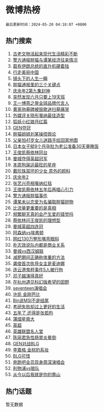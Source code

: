 # 微博热榜

`最后更新时间：2024-05-20 04:18:07 +0800`

## 热门搜索

1. [古老文物活起来现代生活精彩不断](https://m.weibo.cn/search?containerid=100103type%3D1%26t%3D10%26q%3D%23%E5%8F%A4%E8%80%81%E6%96%87%E7%89%A9%E6%B4%BB%E8%B5%B7%E6%9D%A5%E7%8E%B0%E4%BB%A3%E7%94%9F%E6%B4%BB%E7%B2%BE%E5%BD%A9%E4%B8%8D%E6%96%AD%23&stream_entry_id=51&isnewpage=1&extparam=seat%3D1%26dgr%3D0%26filter_type%3Drealtimehot%26stream_entry_id%3D51%26c_type%3D51%26pos%3D0%26cate%3D10103%26q%3D%2523%25E5%258F%25A4%25E8%2580%2581%25E6%2596%2587%25E7%2589%25A9%25E6%25B4%25BB%25E8%25B5%25B7%25E6%259D%25A5%25E7%258E%25B0%25E4%25BB%25A3%25E7%2594%259F%25E6%25B4%25BB%25E7%25B2%25BE%25E5%25BD%25A9%25E4%25B8%258D%25E6%2596%25AD%2523%26display_time%3D1716149886%26pre_seqid%3D171614988683693275578)
1. [警方通报胖猫与谭某经济往来情况](https://m.weibo.cn/search?containerid=100103type%3D1%26t%3D10%26q%3D%23%E8%AD%A6%E6%96%B9%E9%80%9A%E6%8A%A5%E8%83%96%E7%8C%AB%E4%B8%8E%E8%B0%AD%E6%9F%90%E7%BB%8F%E6%B5%8E%E5%BE%80%E6%9D%A5%E6%83%85%E5%86%B5%23&stream_entry_id=31&isnewpage=1&extparam=seat%3D1%26dgr%3D0%26cate%3D5001%26flag%3D16%26stream_entry_id%3D31%26filter_type%3Drealtimehot%26lcate%3D5001%26c_type%3D31%26band_rank%3D1%26realpos%3D1%26pos%3D0%26q%3D%2523%25E8%25AD%25A6%25E6%2596%25B9%25E9%2580%259A%25E6%258A%25A5%25E8%2583%2596%25E7%258C%25AB%25E4%25B8%258E%25E8%25B0%25AD%25E6%259F%2590%25E7%25BB%258F%25E6%25B5%258E%25E5%25BE%2580%25E6%259D%25A5%25E6%2583%2585%25E5%2586%25B5%2523%26display_time%3D1716149886%26pre_seqid%3D171614988683693275578)
1. [载有伊朗总统的直升机硬着陆](https://m.weibo.cn/search?containerid=100103type%3D1%26t%3D10%26q%3D%23%E8%BD%BD%E6%9C%89%E4%BC%8A%E6%9C%97%E6%80%BB%E7%BB%9F%E7%9A%84%E7%9B%B4%E5%8D%87%E6%9C%BA%E7%A1%AC%E7%9D%80%E9%99%86%23&stream_entry_id=31&isnewpage=1&extparam=seat%3D1%26dgr%3D0%26cate%3D5001%26flag%3D2%26stream_entry_id%3D31%26filter_type%3Drealtimehot%26lcate%3D5001%26c_type%3D31%26band_rank%3D2%26realpos%3D2%26pos%3D1%26q%3D%2523%25E8%25BD%25BD%25E6%259C%2589%25E4%25BC%258A%25E6%259C%2597%25E6%2580%25BB%25E7%25BB%259F%25E7%259A%2584%25E7%259B%25B4%25E5%258D%2587%25E6%259C%25BA%25E7%25A1%25AC%25E7%259D%2580%25E9%2599%2586%2523%26display_time%3D1716149886%26pre_seqid%3D171614988683693275578)
1. [行走美丽中国](https://m.weibo.cn/search?containerid=100103type%3D1%26t%3D10%26q%3D%23%E8%A1%8C%E8%B5%B0%E7%BE%8E%E4%B8%BD%E4%B8%AD%E5%9B%BD%23&stream_entry_id=31&isnewpage=1&extparam=seat%3D1%26dgr%3D0%26cate%3D5001%26flag%3D0%26stream_entry_id%3D31%26filter_type%3Drealtimehot%26lcate%3D5001%26c_type%3D31%26band_rank%3D3%26realpos%3D3%26pos%3D2%26q%3D%2523%25E8%25A1%258C%25E8%25B5%25B0%25E7%25BE%258E%25E4%25B8%25BD%25E4%25B8%25AD%25E5%259B%25BD%2523%26display_time%3D1716149886%26pre_seqid%3D171614988683693275578)
1. [镜头下的人生一瞬](https://m.weibo.cn/search?containerid=100103type%3D1%26t%3D10%26q%3D%23%E9%95%9C%E5%A4%B4%E4%B8%8B%E7%9A%84%E4%BA%BA%E7%94%9F%E4%B8%80%E7%9E%AC%23&stream_entry_id=31&isnewpage=1&extparam=seat%3D1%26dgr%3D0%26topic_ad%3D1%26adid%3D237008%26cate%3D5001%26is_ad_pos%3D1%26stream_entry_id%3D31%26filter_type%3Drealtimehot%26lcate%3D5001%26c_type%3D31%26band_rank%3D4%26pos%3D3%26q%3D%2523%25E9%2595%259C%25E5%25A4%25B4%25E4%25B8%258B%25E7%259A%2584%25E4%25BA%25BA%25E7%2594%259F%25E4%25B8%2580%25E7%259E%25AC%2523%26display_time%3D1716149886%26pre_seqid%3D171614988683693275578)
1. [胖猫通报里的三个关键点](https://m.weibo.cn/search?containerid=100103type%3D1%26t%3D10%26q%3D%23%E8%83%96%E7%8C%AB%E9%80%9A%E6%8A%A5%E9%87%8C%E7%9A%84%E4%B8%89%E4%B8%AA%E5%85%B3%E9%94%AE%E7%82%B9%23&stream_entry_id=31&isnewpage=1&extparam=seat%3D1%26dgr%3D0%26cate%3D5001%26flag%3D16%26stream_entry_id%3D31%26filter_type%3Drealtimehot%26lcate%3D5001%26c_type%3D31%26band_rank%3D4%26realpos%3D4%26pos%3D4%26q%3D%2523%25E8%2583%2596%25E7%258C%25AB%25E9%2580%259A%25E6%258A%25A5%25E9%2587%258C%25E7%259A%2584%25E4%25B8%2589%25E4%25B8%25AA%25E5%2585%25B3%25E9%2594%25AE%25E7%2582%25B9%2523%26display_time%3D1716149886%26pre_seqid%3D171614988683693275578)
1. [庆余年2第九集封神](https://m.weibo.cn/search?containerid=100103type%3D1%26t%3D10%26q%3D%23%E5%BA%86%E4%BD%99%E5%B9%B42%E7%AC%AC%E4%B9%9D%E9%9B%86%E5%B0%81%E7%A5%9E%23&stream_entry_id=31&isnewpage=1&extparam=seat%3D1%26dgr%3D0%26cate%3D5001%26flag%3D2%26stream_entry_id%3D31%26filter_type%3Drealtimehot%26lcate%3D5001%26c_type%3D31%26band_rank%3D5%26realpos%3D5%26pos%3D5%26q%3D%2523%25E5%25BA%2586%25E4%25BD%2599%25E5%25B9%25B42%25E7%25AC%25AC%25E4%25B9%259D%25E9%259B%2586%25E5%25B0%2581%25E7%25A5%259E%2523%26display_time%3D1716149886%26pre_seqid%3D171614988683693275578)
1. [突然发现六月只要上19天班](https://m.weibo.cn/search?containerid=100103type%3D1%26t%3D10%26q%3D%23%E7%AA%81%E7%84%B6%E5%8F%91%E7%8E%B0%E5%85%AD%E6%9C%88%E5%8F%AA%E8%A6%81%E4%B8%8A19%E5%A4%A9%E7%8F%AD%23&stream_entry_id=31&isnewpage=1&extparam=seat%3D1%26dgr%3D0%26cate%3D5001%26flag%3D2%26stream_entry_id%3D31%26filter_type%3Drealtimehot%26lcate%3D5001%26c_type%3D31%26band_rank%3D6%26realpos%3D6%26pos%3D6%26q%3D%2523%25E7%25AA%2581%25E7%2584%25B6%25E5%258F%2591%25E7%258E%25B0%25E5%2585%25AD%25E6%259C%2588%25E5%258F%25AA%25E8%25A6%2581%25E4%25B8%258A19%25E5%25A4%25A9%25E7%258F%25AD%2523%26display_time%3D1716149886%26pre_seqid%3D171614988683693275578)
1. [王一博燕之屋全球品牌代言人](https://m.weibo.cn/search?containerid=100103type%3D1%26t%3D10%26q%3D%23%E7%8E%8B%E4%B8%80%E5%8D%9A%E7%87%95%E4%B9%8B%E5%B1%8B%E5%85%A8%E7%90%83%E5%93%81%E7%89%8C%E4%BB%A3%E8%A8%80%E4%BA%BA%23&stream_entry_id=31&isnewpage=1&extparam=seat%3D1%26dgr%3D0%26topic_ad%3D1%26adid%3D237017%26cate%3D5001%26is_ad_pos%3D1%26stream_entry_id%3D31%26filter_type%3Drealtimehot%26lcate%3D5001%26c_type%3D31%26band_rank%3D7%26pos%3D7%26q%3D%2523%25E7%258E%258B%25E4%25B8%2580%25E5%258D%259A%25E7%2587%2595%25E4%25B9%258B%25E5%25B1%258B%25E5%2585%25A8%25E7%2590%2583%25E5%2593%2581%25E7%2589%258C%25E4%25BB%25A3%25E8%25A8%2580%25E4%25BA%25BA%2523%26display_time%3D1716149886%26pre_seqid%3D171614988683693275578)
1. [黄家驹墓碑被毁歌迷扫墓痛哭](https://m.weibo.cn/search?containerid=100103type%3D1%26t%3D10%26q%3D%23%E9%BB%84%E5%AE%B6%E9%A9%B9%E5%A2%93%E7%A2%91%E8%A2%AB%E6%AF%81%E6%AD%8C%E8%BF%B7%E6%89%AB%E5%A2%93%E7%97%9B%E5%93%AD%23&stream_entry_id=31&isnewpage=1&extparam=seat%3D1%26dgr%3D0%26cate%3D5001%26flag%3D2%26stream_entry_id%3D31%26filter_type%3Drealtimehot%26lcate%3D5001%26c_type%3D31%26band_rank%3D7%26realpos%3D7%26pos%3D8%26q%3D%2523%25E9%25BB%2584%25E5%25AE%25B6%25E9%25A9%25B9%25E5%25A2%2593%25E7%25A2%2591%25E8%25A2%25AB%25E6%25AF%2581%25E6%25AD%258C%25E8%25BF%25B7%25E6%2589%25AB%25E5%25A2%2593%25E7%2597%259B%25E5%2593%25AD%2523%26display_time%3D1716149886%26pre_seqid%3D171614988683693275578)
1. [外媒评关晓彤戛纳最佳造型](https://m.weibo.cn/search?containerid=100103type%3D1%26t%3D10%26q%3D%23%E5%A4%96%E5%AA%92%E8%AF%84%E5%85%B3%E6%99%93%E5%BD%A4%E6%88%9B%E7%BA%B3%E6%9C%80%E4%BD%B3%E9%80%A0%E5%9E%8B%23&stream_entry_id=31&isnewpage=1&extparam=seat%3D1%26dgr%3D0%26cate%3D5001%26flag%3D2%26stream_entry_id%3D31%26filter_type%3Drealtimehot%26lcate%3D5001%26c_type%3D31%26band_rank%3D8%26realpos%3D8%26pos%3D9%26q%3D%2523%25E5%25A4%2596%25E5%25AA%2592%25E8%25AF%2584%25E5%2585%25B3%25E6%2599%2593%25E5%25BD%25A4%25E6%2588%259B%25E7%25BA%25B3%25E6%259C%2580%25E4%25BD%25B3%25E9%2580%25A0%25E5%259E%258B%2523%26display_time%3D1716149886%26pre_seqid%3D171614988683693275578)
1. [狐妖小红娘月红篇](https://m.weibo.cn/search?containerid=100103type%3D1%26t%3D10%26q%3D%E7%8B%90%E5%A6%96%E5%B0%8F%E7%BA%A2%E5%A8%98%E6%9C%88%E7%BA%A2%E7%AF%87&stream_entry_id=31&isnewpage=1&extparam=seat%3D1%26dgr%3D0%26cate%3D5001%26flag%3D0%26stream_entry_id%3D31%26filter_type%3Drealtimehot%26lcate%3D5001%26c_type%3D31%26band_rank%3D9%26realpos%3D9%26pos%3D10%26q%3D%25E7%258B%2590%25E5%25A6%2596%25E5%25B0%258F%25E7%25BA%25A2%25E5%25A8%2598%25E6%259C%2588%25E7%25BA%25A2%25E7%25AF%2587%26display_time%3D1716149886%26pre_seqid%3D171614988683693275578)
1. [GEN夺冠](https://m.weibo.cn/search?containerid=100103type%3D1%26t%3D10%26q%3DGEN%E5%A4%BA%E5%86%A0&stream_entry_id=31&isnewpage=1&extparam=seat%3D1%26dgr%3D0%26cate%3D5001%26flag%3D0%26stream_entry_id%3D31%26filter_type%3Drealtimehot%26lcate%3D5001%26c_type%3D31%26band_rank%3D10%26realpos%3D10%26pos%3D11%26q%3DGEN%25E5%25A4%25BA%25E5%2586%25A0%26display_time%3D1716149886%26pre_seqid%3D171614988683693275578)
1. [胖猫姐姐刘某操控舆论](https://m.weibo.cn/search?containerid=100103type%3D1%26t%3D10%26q%3D%23%E8%83%96%E7%8C%AB%E5%A7%90%E5%A7%90%E5%88%98%E6%9F%90%E6%93%8D%E6%8E%A7%E8%88%86%E8%AE%BA%23&stream_entry_id=31&isnewpage=1&extparam=seat%3D1%26dgr%3D0%26cate%3D5001%26flag%3D2%26stream_entry_id%3D31%26filter_type%3Drealtimehot%26lcate%3D5001%26c_type%3D31%26band_rank%3D11%26realpos%3D11%26pos%3D12%26q%3D%2523%25E8%2583%2596%25E7%258C%25AB%25E5%25A7%2590%25E5%25A7%2590%25E5%2588%2598%25E6%259F%2590%25E6%2593%258D%25E6%258E%25A7%25E8%2588%2586%25E8%25AE%25BA%2523%26display_time%3D1716149886%26pre_seqid%3D171614988683693275578)
1. [父亲怕41岁女儿迷路手绘回家地图](https://m.weibo.cn/search?containerid=100103type%3D1%26t%3D10%26q%3D%23%E7%88%B6%E4%BA%B2%E6%80%9541%E5%B2%81%E5%A5%B3%E5%84%BF%E8%BF%B7%E8%B7%AF%E6%89%8B%E7%BB%98%E5%9B%9E%E5%AE%B6%E5%9C%B0%E5%9B%BE%23&stream_entry_id=31&isnewpage=1&extparam=seat%3D1%26dgr%3D0%26cate%3D5001%26flag%3D32768%26stream_entry_id%3D31%26filter_type%3Drealtimehot%26lcate%3D5001%26c_type%3D31%26band_rank%3D12%26realpos%3D12%26pos%3D13%26q%3D%2523%25E7%2588%25B6%25E4%25BA%25B2%25E6%2580%259541%25E5%25B2%2581%25E5%25A5%25B3%25E5%2584%25BF%25E8%25BF%25B7%25E8%25B7%25AF%25E6%2589%258B%25E7%25BB%2598%25E5%259B%259E%25E5%25AE%25B6%25E5%259C%25B0%25E5%259B%25BE%2523%26display_time%3D1716149886%26pre_seqid%3D171614988683693275578)
1. [日本女子挺9个月孕肚为老公准备30天量晚饭](https://m.weibo.cn/search?containerid=100103type%3D1%26t%3D10%26q%3D%23%E6%97%A5%E6%9C%AC%E5%A5%B3%E5%AD%90%E6%8C%BA9%E4%B8%AA%E6%9C%88%E5%AD%95%E8%82%9A%E4%B8%BA%E8%80%81%E5%85%AC%E5%87%86%E5%A4%8730%E5%A4%A9%E9%87%8F%E6%99%9A%E9%A5%AD%23&stream_entry_id=31&isnewpage=1&extparam=seat%3D1%26dgr%3D0%26cate%3D5001%26flag%3D0%26stream_entry_id%3D31%26filter_type%3Drealtimehot%26lcate%3D5001%26c_type%3D31%26band_rank%3D13%26realpos%3D13%26pos%3D14%26q%3D%2523%25E6%2597%25A5%25E6%259C%25AC%25E5%25A5%25B3%25E5%25AD%2590%25E6%258C%25BA9%25E4%25B8%25AA%25E6%259C%2588%25E5%25AD%2595%25E8%2582%259A%25E4%25B8%25BA%25E8%2580%2581%25E5%2585%25AC%25E5%2587%2586%25E5%25A4%258730%25E5%25A4%25A9%25E9%2587%258F%25E6%2599%259A%25E9%25A5%25AD%2523%26display_time%3D1716149886%26pre_seqid%3D171614988683693275578)
1. [王俊凯蔡依林同台](https://m.weibo.cn/search?containerid=100103type%3D1%26t%3D10%26q%3D%E7%8E%8B%E4%BF%8A%E5%87%AF%E8%94%A1%E4%BE%9D%E6%9E%97%E5%90%8C%E5%8F%B0&stream_entry_id=31&isnewpage=1&extparam=seat%3D1%26dgr%3D0%26cate%3D5001%26flag%3D0%26stream_entry_id%3D31%26filter_type%3Drealtimehot%26lcate%3D5001%26c_type%3D31%26band_rank%3D14%26realpos%3D14%26pos%3D15%26q%3D%25E7%258E%258B%25E4%25BF%258A%25E5%2587%25AF%25E8%2594%25A1%25E4%25BE%259D%25E6%259E%2597%25E5%2590%258C%25E5%258F%25B0%26display_time%3D1716149886%26pre_seqid%3D171614988683693275578)
1. [曼城夺得英超冠军](https://m.weibo.cn/search?containerid=100103type%3D1%26t%3D10%26q%3D%23%E6%9B%BC%E5%9F%8E%E5%A4%BA%E5%BE%97%E8%8B%B1%E8%B6%85%E5%86%A0%E5%86%9B%23&stream_entry_id=31&isnewpage=1&extparam=seat%3D1%26dgr%3D0%26cate%3D5001%26flag%3D0%26stream_entry_id%3D31%26filter_type%3Drealtimehot%26lcate%3D5001%26c_type%3D31%26band_rank%3D15%26realpos%3D15%26pos%3D16%26q%3D%2523%25E6%259B%25BC%25E5%259F%258E%25E5%25A4%25BA%25E5%25BE%2597%25E8%258B%25B1%25E8%25B6%2585%25E5%2586%25A0%25E5%2586%259B%2523%26display_time%3D1716149886%26pre_seqid%3D171614988683693275578)
1. [本周狗屎运最旺的星座](https://m.weibo.cn/search?containerid=100103type%3D1%26t%3D10%26q%3D%E6%9C%AC%E5%91%A8%E7%8B%97%E5%B1%8E%E8%BF%90%E6%9C%80%E6%97%BA%E7%9A%84%E6%98%9F%E5%BA%A7&stream_entry_id=31&isnewpage=1&extparam=seat%3D1%26dgr%3D0%26cate%3D5001%26flag%3D0%26stream_entry_id%3D31%26filter_type%3Drealtimehot%26lcate%3D5001%26c_type%3D31%26band_rank%3D16%26realpos%3D16%26pos%3D17%26q%3D%25E6%259C%25AC%25E5%2591%25A8%25E7%258B%2597%25E5%25B1%258E%25E8%25BF%2590%25E6%259C%2580%25E6%2597%25BA%25E7%259A%2584%25E6%2598%259F%25E5%25BA%25A7%26display_time%3D1716149886%26pre_seqid%3D171614988683693275578)
1. [戴珍珠耳环的少女 意外的颜料](https://m.weibo.cn/search?containerid=100103type%3D1%26t%3D10%26q%3D%E6%88%B4%E7%8F%8D%E7%8F%A0%E8%80%B3%E7%8E%AF%E7%9A%84%E5%B0%91%E5%A5%B3+%E6%84%8F%E5%A4%96%E7%9A%84%E9%A2%9C%E6%96%99&stream_entry_id=31&isnewpage=1&extparam=seat%3D1%26dgr%3D0%26cate%3D5001%26flag%3D2%26stream_entry_id%3D31%26filter_type%3Drealtimehot%26lcate%3D5001%26c_type%3D31%26band_rank%3D17%26realpos%3D17%26pos%3D18%26q%3D%25E6%2588%25B4%25E7%258F%258D%25E7%258F%25A0%25E8%2580%25B3%25E7%258E%25AF%25E7%259A%2584%25E5%25B0%2591%25E5%25A5%25B3%2520%25E6%2584%258F%25E5%25A4%2596%25E7%259A%2584%25E9%25A2%259C%25E6%2596%2599%26display_time%3D1716149886%26pre_seqid%3D171614988683693275578)
1. [庆余年2](https://m.weibo.cn/search?containerid=100103type%3D1%26t%3D10%26q%3D%E5%BA%86%E4%BD%99%E5%B9%B42&stream_entry_id=31&isnewpage=1&extparam=seat%3D1%26dgr%3D0%26cate%3D5001%26flag%3D0%26stream_entry_id%3D31%26filter_type%3Drealtimehot%26lcate%3D5001%26c_type%3D31%26band_rank%3D18%26realpos%3D18%26pos%3D19%26q%3D%25E5%25BA%2586%25E4%25BD%2599%25E5%25B9%25B42%26display_time%3D1716149886%26pre_seqid%3D171614988683693275578)
1. [张艺兴亮相戛纳红毯](https://m.weibo.cn/search?containerid=100103type%3D1%26t%3D10%26q%3D%23%E5%BC%A0%E8%89%BA%E5%85%B4%E4%BA%AE%E7%9B%B8%E6%88%9B%E7%BA%B3%E7%BA%A2%E6%AF%AF%23&stream_entry_id=31&isnewpage=1&extparam=seat%3D1%26dgr%3D0%26cate%3D5001%26flag%3D0%26stream_entry_id%3D31%26filter_type%3Drealtimehot%26lcate%3D5001%26c_type%3D31%26band_rank%3D19%26realpos%3D19%26pos%3D20%26q%3D%2523%25E5%25BC%25A0%25E8%2589%25BA%25E5%2585%25B4%25E4%25BA%25AE%25E7%259B%25B8%25E6%2588%259B%25E7%25BA%25B3%25E7%25BA%25A2%25E6%25AF%25AF%2523%26display_time%3D1716149886%26pre_seqid%3D171614988683693275578)
1. [王俊凯蔡依林五年后再唱心引力](https://m.weibo.cn/search?containerid=100103type%3D1%26t%3D10%26q%3D%23%E7%8E%8B%E4%BF%8A%E5%87%AF%E8%94%A1%E4%BE%9D%E6%9E%97%E4%BA%94%E5%B9%B4%E5%90%8E%E5%86%8D%E5%94%B1%E5%BF%83%E5%BC%95%E5%8A%9B%23&stream_entry_id=31&isnewpage=1&extparam=seat%3D1%26dgr%3D0%26cate%3D5001%26flag%3D0%26stream_entry_id%3D31%26filter_type%3Drealtimehot%26lcate%3D5001%26c_type%3D31%26band_rank%3D20%26realpos%3D20%26pos%3D21%26q%3D%2523%25E7%258E%258B%25E4%25BF%258A%25E5%2587%25AF%25E8%2594%25A1%25E4%25BE%259D%25E6%259E%2597%25E4%25BA%2594%25E5%25B9%25B4%25E5%2590%258E%25E5%2586%258D%25E5%2594%25B1%25E5%25BF%2583%25E5%25BC%2595%25E5%258A%259B%2523%26display_time%3D1716149886%26pre_seqid%3D171614988683693275578)
1. [警方通报胖猫事件](https://m.weibo.cn/search?containerid=100103type%3D1%26t%3D10%26q%3D%23%E8%AD%A6%E6%96%B9%E9%80%9A%E6%8A%A5%E8%83%96%E7%8C%AB%E4%BA%8B%E4%BB%B6%23&stream_entry_id=31&isnewpage=1&extparam=seat%3D1%26dgr%3D0%26cate%3D5001%26flag%3D0%26stream_entry_id%3D31%26filter_type%3Drealtimehot%26lcate%3D5001%26c_type%3D31%26band_rank%3D21%26realpos%3D21%26pos%3D22%26q%3D%2523%25E8%25AD%25A6%25E6%2596%25B9%25E9%2580%259A%25E6%258A%25A5%25E8%2583%2596%25E7%258C%25AB%25E4%25BA%258B%25E4%25BB%25B6%2523%26display_time%3D1716149886%26pre_seqid%3D171614988683693275578)
1. [谭某未以恋爱为名骗取胖猫财物](https://m.weibo.cn/search?containerid=100103type%3D1%26t%3D10%26q%3D%23%E8%B0%AD%E6%9F%90%E6%9C%AA%E4%BB%A5%E6%81%8B%E7%88%B1%E4%B8%BA%E5%90%8D%E9%AA%97%E5%8F%96%E8%83%96%E7%8C%AB%E8%B4%A2%E7%89%A9%23&stream_entry_id=31&isnewpage=1&extparam=seat%3D1%26dgr%3D0%26cate%3D5001%26flag%3D0%26stream_entry_id%3D31%26filter_type%3Drealtimehot%26lcate%3D5001%26c_type%3D31%26band_rank%3D22%26realpos%3D22%26pos%3D23%26q%3D%2523%25E8%25B0%25AD%25E6%259F%2590%25E6%259C%25AA%25E4%25BB%25A5%25E6%2581%258B%25E7%2588%25B1%25E4%25B8%25BA%25E5%2590%258D%25E9%25AA%2597%25E5%258F%2596%25E8%2583%2596%25E7%258C%25AB%25E8%25B4%25A2%25E7%2589%25A9%2523%26display_time%3D1716149886%26pre_seqid%3D171614988683693275578)
1. [比流量更重要的是真相](https://m.weibo.cn/search?containerid=100103type%3D1%26t%3D10%26q%3D%23%E6%AF%94%E6%B5%81%E9%87%8F%E6%9B%B4%E9%87%8D%E8%A6%81%E7%9A%84%E6%98%AF%E7%9C%9F%E7%9B%B8%23&stream_entry_id=31&isnewpage=1&extparam=seat%3D1%26dgr%3D0%26cate%3D5001%26flag%3D0%26stream_entry_id%3D31%26filter_type%3Drealtimehot%26lcate%3D5001%26c_type%3D31%26band_rank%3D23%26realpos%3D23%26pos%3D24%26q%3D%2523%25E6%25AF%2594%25E6%25B5%2581%25E9%2587%258F%25E6%259B%25B4%25E9%2587%258D%25E8%25A6%2581%25E7%259A%2584%25E6%2598%25AF%25E7%259C%259F%25E7%259B%25B8%2523%26display_time%3D1716149886%26pre_seqid%3D171614988683693275578)
1. [频繁聊天真的会产生爱的错觉吗](https://m.weibo.cn/search?containerid=100103type%3D1%26t%3D10%26q%3D%23%E9%A2%91%E7%B9%81%E8%81%8A%E5%A4%A9%E7%9C%9F%E7%9A%84%E4%BC%9A%E4%BA%A7%E7%94%9F%E7%88%B1%E7%9A%84%E9%94%99%E8%A7%89%E5%90%97%23&stream_entry_id=31&isnewpage=1&extparam=seat%3D1%26dgr%3D0%26cate%3D5001%26flag%3D0%26stream_entry_id%3D31%26filter_type%3Drealtimehot%26lcate%3D5001%26c_type%3D31%26band_rank%3D24%26realpos%3D24%26pos%3D25%26q%3D%2523%25E9%25A2%2591%25E7%25B9%2581%25E8%2581%258A%25E5%25A4%25A9%25E7%259C%259F%25E7%259A%2584%25E4%25BC%259A%25E4%25BA%25A7%25E7%2594%259F%25E7%2588%25B1%25E7%259A%2584%25E9%2594%2599%25E8%25A7%2589%25E5%2590%2597%2523%26display_time%3D1716149886%26pre_seqid%3D171614988683693275578)
1. [蔡依林问王俊凯的理想型](https://m.weibo.cn/search?containerid=100103type%3D1%26t%3D10%26q%3D%23%E8%94%A1%E4%BE%9D%E6%9E%97%E9%97%AE%E7%8E%8B%E4%BF%8A%E5%87%AF%E7%9A%84%E7%90%86%E6%83%B3%E5%9E%8B%23&stream_entry_id=31&isnewpage=1&extparam=seat%3D1%26dgr%3D0%26cate%3D5001%26flag%3D0%26stream_entry_id%3D31%26filter_type%3Drealtimehot%26lcate%3D5001%26c_type%3D31%26band_rank%3D25%26realpos%3D25%26pos%3D26%26q%3D%2523%25E8%2594%25A1%25E4%25BE%259D%25E6%259E%2597%25E9%2597%25AE%25E7%258E%258B%25E4%25BF%258A%25E5%2587%25AF%25E7%259A%2584%25E7%2590%2586%25E6%2583%25B3%25E5%259E%258B%2523%26display_time%3D1716149886%26pre_seqid%3D171614988683693275578)
1. [曼城英超四连冠](https://m.weibo.cn/search?containerid=100103type%3D1%26t%3D10%26q%3D%23%E6%9B%BC%E5%9F%8E%E8%8B%B1%E8%B6%85%E5%9B%9B%E8%BF%9E%E5%86%A0%23&stream_entry_id=31&isnewpage=1&extparam=seat%3D1%26dgr%3D0%26cate%3D5001%26flag%3D0%26stream_entry_id%3D31%26filter_type%3Drealtimehot%26lcate%3D5001%26c_type%3D31%26band_rank%3D26%26realpos%3D26%26pos%3D27%26q%3D%2523%25E6%259B%25BC%25E5%259F%258E%25E8%258B%25B1%25E8%25B6%2585%25E5%259B%259B%25E8%25BF%259E%25E5%2586%25A0%2523%26display_time%3D1716149886%26pre_seqid%3D171614988683693275578)
1. [阿森纳vs埃弗顿](https://m.weibo.cn/search?containerid=100103type%3D1%26t%3D10%26q%3D%23%E9%98%BF%E6%A3%AE%E7%BA%B3vs%E5%9F%83%E5%BC%97%E9%A1%BF%23&stream_entry_id=31&isnewpage=1&extparam=seat%3D1%26dgr%3D0%26cate%3D5001%26flag%3D0%26stream_entry_id%3D31%26filter_type%3Drealtimehot%26lcate%3D5001%26c_type%3D31%26band_rank%3D27%26realpos%3D27%26pos%3D28%26q%3D%2523%25E9%2598%25BF%25E6%25A3%25AE%25E7%25BA%25B3vs%25E5%259F%2583%25E5%25BC%2597%25E9%25A1%25BF%2523%26display_time%3D1716149886%26pre_seqid%3D171614988683693275578)
1. [网红130万整形嘴弯眼斜](https://m.weibo.cn/search?containerid=100103type%3D1%26t%3D10%26q%3D%23%E7%BD%91%E7%BA%A2130%E4%B8%87%E6%95%B4%E5%BD%A2%E5%98%B4%E5%BC%AF%E7%9C%BC%E6%96%9C%23&stream_entry_id=31&isnewpage=1&extparam=seat%3D1%26dgr%3D0%26cate%3D5001%26flag%3D0%26stream_entry_id%3D31%26filter_type%3Drealtimehot%26lcate%3D5001%26c_type%3D31%26band_rank%3D28%26realpos%3D28%26pos%3D29%26q%3D%2523%25E7%25BD%2591%25E7%25BA%25A2130%25E4%25B8%2587%25E6%2595%25B4%25E5%25BD%25A2%25E5%2598%25B4%25E5%25BC%25AF%25E7%259C%25BC%25E6%2596%259C%2523%26display_time%3D1716149886%26pre_seqid%3D171614988683693275578)
1. [朴志效说队内都是商业关系](https://m.weibo.cn/search?containerid=100103type%3D1%26t%3D10%26q%3D%23%E6%9C%B4%E5%BF%97%E6%95%88%E8%AF%B4%E9%98%9F%E5%86%85%E9%83%BD%E6%98%AF%E5%95%86%E4%B8%9A%E5%85%B3%E7%B3%BB%23&stream_entry_id=31&isnewpage=1&extparam=seat%3D1%26dgr%3D0%26cate%3D5001%26flag%3D0%26stream_entry_id%3D31%26filter_type%3Drealtimehot%26lcate%3D5001%26c_type%3D31%26band_rank%3D29%26realpos%3D29%26pos%3D30%26q%3D%2523%25E6%259C%25B4%25E5%25BF%2597%25E6%2595%2588%25E8%25AF%25B4%25E9%2598%259F%25E5%2586%2585%25E9%2583%25BD%25E6%2598%25AF%25E5%2595%2586%25E4%25B8%259A%25E5%2585%25B3%25E7%25B3%25BB%2523%26display_time%3D1716149886%26pre_seqid%3D171614988683693275578)
1. [曼城vs西汉姆联](https://m.weibo.cn/search?containerid=100103type%3D1%26t%3D10%26q%3D%23%E6%9B%BC%E5%9F%8Evs%E8%A5%BF%E6%B1%89%E5%A7%86%E8%81%94%23&stream_entry_id=31&isnewpage=1&extparam=seat%3D1%26dgr%3D0%26cate%3D5001%26flag%3D0%26stream_entry_id%3D31%26filter_type%3Drealtimehot%26lcate%3D5001%26c_type%3D31%26band_rank%3D30%26realpos%3D30%26pos%3D31%26q%3D%2523%25E6%259B%25BC%25E5%259F%258Evs%25E8%25A5%25BF%25E6%25B1%2589%25E5%25A7%2586%25E8%2581%2594%2523%26display_time%3D1716149886%26pre_seqid%3D171614988683693275578)
1. [减肥期间正确称体重的方法](https://m.weibo.cn/search?containerid=100103type%3D1%26t%3D10%26q%3D%E5%87%8F%E8%82%A5%E6%9C%9F%E9%97%B4%E6%AD%A3%E7%A1%AE%E7%A7%B0%E4%BD%93%E9%87%8D%E7%9A%84%E6%96%B9%E6%B3%95&stream_entry_id=31&isnewpage=1&extparam=seat%3D1%26dgr%3D0%26cate%3D5001%26flag%3D0%26stream_entry_id%3D31%26filter_type%3Drealtimehot%26lcate%3D5001%26c_type%3D31%26band_rank%3D31%26realpos%3D31%26pos%3D32%26q%3D%25E5%2587%258F%25E8%2582%25A5%25E6%259C%259F%25E9%2597%25B4%25E6%25AD%25A3%25E7%25A1%25AE%25E7%25A7%25B0%25E4%25BD%2593%25E9%2587%258D%25E7%259A%2584%25E6%2596%25B9%25E6%25B3%2595%26display_time%3D1716149886%26pre_seqid%3D171614988683693275578)
1. [龚俊首次执导女主是麦迪娜](https://m.weibo.cn/search?containerid=100103type%3D1%26t%3D10%26q%3D%23%E9%BE%9A%E4%BF%8A%E9%A6%96%E6%AC%A1%E6%89%A7%E5%AF%BC%E5%A5%B3%E4%B8%BB%E6%98%AF%E9%BA%A6%E8%BF%AA%E5%A8%9C%23&stream_entry_id=31&isnewpage=1&extparam=seat%3D1%26dgr%3D0%26cate%3D5001%26flag%3D0%26stream_entry_id%3D31%26filter_type%3Drealtimehot%26lcate%3D5001%26c_type%3D31%26band_rank%3D32%26realpos%3D32%26pos%3D33%26q%3D%2523%25E9%25BE%259A%25E4%25BF%258A%25E9%25A6%2596%25E6%25AC%25A1%25E6%2589%25A7%25E5%25AF%25BC%25E5%25A5%25B3%25E4%25B8%25BB%25E6%2598%25AF%25E9%25BA%25A6%25E8%25BF%25AA%25E5%25A8%259C%2523%26display_time%3D1716149886%26pre_seqid%3D171614988683693275578)
1. [连云港鬼秤事件5人被行拘](https://m.weibo.cn/search?containerid=100103type%3D1%26t%3D10%26q%3D%23%E8%BF%9E%E4%BA%91%E6%B8%AF%E9%AC%BC%E7%A7%A4%E4%BA%8B%E4%BB%B65%E4%BA%BA%E8%A2%AB%E8%A1%8C%E6%8B%98%23&stream_entry_id=31&isnewpage=1&extparam=seat%3D1%26dgr%3D0%26cate%3D5001%26flag%3D0%26stream_entry_id%3D31%26filter_type%3Drealtimehot%26lcate%3D5001%26c_type%3D31%26band_rank%3D33%26realpos%3D33%26pos%3D34%26q%3D%2523%25E8%25BF%259E%25E4%25BA%2591%25E6%25B8%25AF%25E9%25AC%25BC%25E7%25A7%25A4%25E4%25BA%258B%25E4%25BB%25B65%25E4%25BA%25BA%25E8%25A2%25AB%25E8%25A1%258C%25E6%258B%2598%2523%26display_time%3D1716149886%26pre_seqid%3D171614988683693275578)
1. [邓子越演得真好](https://m.weibo.cn/search?containerid=100103type%3D1%26t%3D10%26q%3D%23%E9%82%93%E5%AD%90%E8%B6%8A%E6%BC%94%E5%BE%97%E7%9C%9F%E5%A5%BD%23&stream_entry_id=31&isnewpage=1&extparam=seat%3D1%26dgr%3D0%26cate%3D5001%26flag%3D0%26stream_entry_id%3D31%26filter_type%3Drealtimehot%26lcate%3D5001%26c_type%3D31%26band_rank%3D34%26realpos%3D34%26pos%3D35%26q%3D%2523%25E9%2582%2593%25E5%25AD%2590%25E8%25B6%258A%25E6%25BC%2594%25E5%25BE%2597%25E7%259C%259F%25E5%25A5%25BD%2523%26display_time%3D1716149886%26pre_seqid%3D171614988683693275578)
1. [在杭州遇见科幻版希望的田野](https://m.weibo.cn/search?containerid=100103type%3D1%26t%3D10%26q%3D%23%E5%9C%A8%E6%9D%AD%E5%B7%9E%E9%81%87%E8%A7%81%E7%A7%91%E5%B9%BB%E7%89%88%E5%B8%8C%E6%9C%9B%E7%9A%84%E7%94%B0%E9%87%8E%23&stream_entry_id=31&isnewpage=1&extparam=seat%3D1%26dgr%3D0%26cate%3D5001%26flag%3D32768%26stream_entry_id%3D31%26filter_type%3Drealtimehot%26lcate%3D5001%26c_type%3D31%26band_rank%3D35%26realpos%3D35%26pos%3D36%26q%3D%2523%25E5%259C%25A8%25E6%259D%25AD%25E5%25B7%259E%25E9%2581%2587%25E8%25A7%2581%25E7%25A7%2591%25E5%25B9%25BB%25E7%2589%2588%25E5%25B8%258C%25E6%259C%259B%25E7%259A%2584%25E7%2594%25B0%25E9%2587%258E%2523%26display_time%3D1716149886%26pre_seqid%3D171614988683693275578)
1. [seventeen演唱会](https://m.weibo.cn/search?containerid=100103type%3D1%26t%3D10%26q%3Dseventeen%E6%BC%94%E5%94%B1%E4%BC%9A&stream_entry_id=31&isnewpage=1&extparam=seat%3D1%26dgr%3D0%26cate%3D5001%26flag%3D0%26stream_entry_id%3D31%26filter_type%3Drealtimehot%26lcate%3D5001%26c_type%3D31%26band_rank%3D36%26realpos%3D36%26pos%3D37%26q%3Dseventeen%25E6%25BC%2594%25E5%2594%25B1%25E4%25BC%259A%26display_time%3D1716149886%26pre_seqid%3D171614988683693275578)
1. [许凯 金刚芭比](https://m.weibo.cn/search?containerid=100103type%3D1%26t%3D10%26q%3D%E8%AE%B8%E5%87%AF+%E9%87%91%E5%88%9A%E8%8A%AD%E6%AF%94&stream_entry_id=31&isnewpage=1&extparam=seat%3D1%26dgr%3D0%26cate%3D5001%26flag%3D0%26stream_entry_id%3D31%26filter_type%3Drealtimehot%26lcate%3D5001%26c_type%3D31%26band_rank%3D37%26realpos%3D37%26pos%3D38%26q%3D%25E8%25AE%25B8%25E5%2587%25AF%2520%25E9%2587%2591%25E5%2588%259A%25E8%258A%25AD%25E6%25AF%2594%26display_time%3D1716149886%26pre_seqid%3D171614988683693275578)
1. [Bin说MSI不是结尾](https://m.weibo.cn/search?containerid=100103type%3D1%26t%3D10%26q%3DBin%E8%AF%B4MSI%E4%B8%8D%E6%98%AF%E7%BB%93%E5%B0%BE&stream_entry_id=31&isnewpage=1&extparam=seat%3D1%26dgr%3D0%26cate%3D5001%26flag%3D0%26stream_entry_id%3D31%26filter_type%3Drealtimehot%26lcate%3D5001%26c_type%3D31%26band_rank%3D38%26realpos%3D38%26pos%3D39%26q%3DBin%25E8%25AF%25B4MSI%25E4%25B8%258D%25E6%2598%25AF%25E7%25BB%2593%25E5%25B0%25BE%26display_time%3D1716149886%26pre_seqid%3D171614988683693275578)
1. [考研失败却过上更好的生活](https://m.weibo.cn/search?containerid=100103type%3D1%26t%3D10%26q%3D%23%E8%80%83%E7%A0%94%E5%A4%B1%E8%B4%A5%E5%8D%B4%E8%BF%87%E4%B8%8A%E6%9B%B4%E5%A5%BD%E7%9A%84%E7%94%9F%E6%B4%BB%23&stream_entry_id=31&isnewpage=1&extparam=seat%3D1%26dgr%3D0%26cate%3D5001%26flag%3D0%26stream_entry_id%3D31%26filter_type%3Drealtimehot%26lcate%3D5001%26c_type%3D31%26band_rank%3D39%26realpos%3D39%26pos%3D40%26q%3D%2523%25E8%2580%2583%25E7%25A0%2594%25E5%25A4%25B1%25E8%25B4%25A5%25E5%258D%25B4%25E8%25BF%2587%25E4%25B8%258A%25E6%259B%25B4%25E5%25A5%25BD%25E7%259A%2584%25E7%2594%259F%25E6%25B4%25BB%2523%26display_time%3D1716149886%26pre_seqid%3D171614988683693275578)
1. [五年了 还得是张若昀](https://m.weibo.cn/search?containerid=100103type%3D1%26t%3D10%26q%3D%E4%BA%94%E5%B9%B4%E4%BA%86+%E8%BF%98%E5%BE%97%E6%98%AF%E5%BC%A0%E8%8B%A5%E6%98%80&stream_entry_id=31&isnewpage=1&extparam=seat%3D1%26dgr%3D0%26cate%3D5001%26flag%3D0%26stream_entry_id%3D31%26filter_type%3Drealtimehot%26lcate%3D5001%26c_type%3D31%26band_rank%3D40%26realpos%3D40%26pos%3D41%26q%3D%25E4%25BA%2594%25E5%25B9%25B4%25E4%25BA%2586%2520%25E8%25BF%2598%25E5%25BE%2597%25E6%2598%25AF%25E5%25BC%25A0%25E8%258B%25A5%25E6%2598%2580%26display_time%3D1716149886%26pre_seqid%3D171614988683693275578)
1. [蒲熠星南大](https://m.weibo.cn/search?containerid=100103type%3D1%26t%3D10%26q%3D%23%E8%92%B2%E7%86%A0%E6%98%9F%E5%8D%97%E5%A4%A7%23&stream_entry_id=31&isnewpage=1&extparam=seat%3D1%26dgr%3D0%26cate%3D5001%26flag%3D0%26stream_entry_id%3D31%26filter_type%3Drealtimehot%26lcate%3D5001%26c_type%3D31%26band_rank%3D41%26realpos%3D41%26pos%3D42%26q%3D%2523%25E8%2592%25B2%25E7%2586%25A0%25E6%2598%259F%25E5%258D%2597%25E5%25A4%25A7%2523%26display_time%3D1716149886%26pre_seqid%3D171614988683693275578)
1. [英超](https://m.weibo.cn/search?containerid=100103type%3D1%26t%3D10%26q%3D%E8%8B%B1%E8%B6%85&stream_entry_id=31&isnewpage=1&extparam=seat%3D1%26dgr%3D0%26cate%3D5001%26flag%3D0%26stream_entry_id%3D31%26filter_type%3Drealtimehot%26lcate%3D5001%26c_type%3D31%26band_rank%3D42%26realpos%3D42%26pos%3D43%26q%3D%25E8%258B%25B1%25E8%25B6%2585%26display_time%3D1716149886%26pre_seqid%3D171614988683693275578)
1. [英雄联盟名人堂](https://m.weibo.cn/search?containerid=100103type%3D1%26t%3D10%26q%3D%23%E8%8B%B1%E9%9B%84%E8%81%94%E7%9B%9F%E5%90%8D%E4%BA%BA%E5%A0%82%23&stream_entry_id=31&isnewpage=1&extparam=seat%3D1%26dgr%3D0%26cate%3D5001%26flag%3D0%26stream_entry_id%3D31%26filter_type%3Drealtimehot%26lcate%3D5001%26c_type%3D31%26band_rank%3D43%26realpos%3D43%26pos%3D44%26q%3D%2523%25E8%258B%25B1%25E9%259B%2584%25E8%2581%2594%25E7%259B%259F%25E5%2590%258D%25E4%25BA%25BA%25E5%25A0%2582%2523%26display_time%3D1716149886%26pre_seqid%3D171614988683693275578)
1. [陈丽君急性肠胃炎晕倒](https://m.weibo.cn/search?containerid=100103type%3D1%26t%3D10%26q%3D%23%E9%99%88%E4%B8%BD%E5%90%9B%E6%80%A5%E6%80%A7%E8%82%A0%E8%83%83%E7%82%8E%E6%99%95%E5%80%92%23&stream_entry_id=31&isnewpage=1&extparam=seat%3D1%26dgr%3D0%26cate%3D5001%26flag%3D0%26stream_entry_id%3D31%26filter_type%3Drealtimehot%26lcate%3D5001%26c_type%3D31%26band_rank%3D44%26realpos%3D44%26pos%3D45%26q%3D%2523%25E9%2599%2588%25E4%25B8%25BD%25E5%2590%259B%25E6%2580%25A5%25E6%2580%25A7%25E8%2582%25A0%25E8%2583%2583%25E7%2582%258E%25E6%2599%2595%25E5%2580%2592%2523%26display_time%3D1716149886%26pre_seqid%3D171614988683693275578)
1. [GEN对战BLG](https://m.weibo.cn/search?containerid=100103type%3D1%26t%3D10%26q%3D%23GEN%E5%AF%B9%E6%88%98BLG%23&stream_entry_id=31&isnewpage=1&extparam=seat%3D1%26dgr%3D0%26cate%3D5001%26flag%3D0%26stream_entry_id%3D31%26filter_type%3Drealtimehot%26lcate%3D5001%26c_type%3D31%26band_rank%3D45%26realpos%3D45%26pos%3D46%26q%3D%2523GEN%25E5%25AF%25B9%25E6%2588%2598BLG%2523%26display_time%3D1716149886%26pre_seqid%3D171614988683693275578)
1. [李嘉格 金棕豹系妆](https://m.weibo.cn/search?containerid=100103type%3D1%26t%3D10%26q%3D%E6%9D%8E%E5%98%89%E6%A0%BC+%E9%87%91%E6%A3%95%E8%B1%B9%E7%B3%BB%E5%A6%86&stream_entry_id=31&isnewpage=1&extparam=seat%3D1%26dgr%3D0%26cate%3D5001%26flag%3D1%26stream_entry_id%3D31%26filter_type%3Drealtimehot%26lcate%3D5001%26c_type%3D31%26band_rank%3D46%26realpos%3D46%26pos%3D47%26q%3D%25E6%259D%258E%25E5%2598%2589%25E6%25A0%25BC%2520%25E9%2587%2591%25E6%25A3%2595%25E8%25B1%25B9%25E7%25B3%25BB%25E5%25A6%2586%26display_time%3D1716149886%26pre_seqid%3D171614988683693275578)
1. [BLG可惜](https://m.weibo.cn/search?containerid=100103type%3D1%26t%3D10%26q%3DBLG%E5%8F%AF%E6%83%9C&stream_entry_id=31&isnewpage=1&extparam=seat%3D1%26dgr%3D0%26cate%3D5001%26flag%3D0%26stream_entry_id%3D31%26filter_type%3Drealtimehot%26lcate%3D5001%26c_type%3D31%26band_rank%3D47%26realpos%3D47%26pos%3D48%26q%3DBLG%25E5%258F%25AF%25E6%2583%259C%26display_time%3D1716149886%26pre_seqid%3D171614988683693275578)
1. [奔跑吧全员现身周深演唱会](https://m.weibo.cn/search?containerid=100103type%3D1%26t%3D10%26q%3D%23%E5%A5%94%E8%B7%91%E5%90%A7%E5%85%A8%E5%91%98%E7%8E%B0%E8%BA%AB%E5%91%A8%E6%B7%B1%E6%BC%94%E5%94%B1%E4%BC%9A%23&stream_entry_id=31&isnewpage=1&extparam=seat%3D1%26dgr%3D0%26cate%3D5001%26flag%3D0%26stream_entry_id%3D31%26filter_type%3Drealtimehot%26lcate%3D5001%26c_type%3D31%26band_rank%3D48%26realpos%3D48%26pos%3D49%26q%3D%2523%25E5%25A5%2594%25E8%25B7%2591%25E5%2590%25A7%25E5%2585%25A8%25E5%2591%2598%25E7%258E%25B0%25E8%25BA%25AB%25E5%2591%25A8%25E6%25B7%25B1%25E6%25BC%2594%25E5%2594%25B1%25E4%25BC%259A%2523%26display_time%3D1716149886%26pre_seqid%3D171614988683693275578)
1. [利物浦vs狼队](https://m.weibo.cn/search?containerid=100103type%3D1%26t%3D10%26q%3D%23%E5%88%A9%E7%89%A9%E6%B5%A6vs%E7%8B%BC%E9%98%9F%23&stream_entry_id=31&isnewpage=1&extparam=seat%3D1%26dgr%3D0%26cate%3D5001%26flag%3D0%26stream_entry_id%3D31%26filter_type%3Drealtimehot%26lcate%3D5001%26c_type%3D31%26band_rank%3D49%26realpos%3D49%26pos%3D50%26q%3D%2523%25E5%2588%25A9%25E7%2589%25A9%25E6%25B5%25A6vs%25E7%258B%25BC%25E9%2598%259F%2523%26display_time%3D1716149886%26pre_seqid%3D171614988683693275578)
1. [从今以后我就是你的靠山](https://m.weibo.cn/search?containerid=100103type%3D1%26t%3D10%26q%3D%23%E4%BB%8E%E4%BB%8A%E4%BB%A5%E5%90%8E%E6%88%91%E5%B0%B1%E6%98%AF%E4%BD%A0%E7%9A%84%E9%9D%A0%E5%B1%B1%23&stream_entry_id=31&isnewpage=1&extparam=seat%3D1%26dgr%3D0%26cate%3D5001%26flag%3D0%26stream_entry_id%3D31%26filter_type%3Drealtimehot%26lcate%3D5001%26c_type%3D31%26band_rank%3D50%26realpos%3D50%26pos%3D51%26q%3D%2523%25E4%25BB%258E%25E4%25BB%258A%25E4%25BB%25A5%25E5%2590%258E%25E6%2588%2591%25E5%25B0%25B1%25E6%2598%25AF%25E4%25BD%25A0%25E7%259A%2584%25E9%259D%25A0%25E5%25B1%25B1%2523%26display_time%3D1716149886%26pre_seqid%3D171614988683693275578)

## 热门话题

暂无数据
